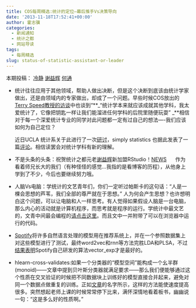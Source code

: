 ```yaml
---
title: COS每周精选:统计的定位–幕后推手Vs决策导向
date: '2013-11-18T17:52:41+00:00'
author: 霍志骥
categories:
  - 新闻通知
  - 统计之都
  - 网站导读
tags:
  - 每周精选
slug: status-of-statistic-assistant-or-leader
---
```


本期投稿： [冷静](http://www.weibo.com/p/1005051756465937/home?from=page_100505&mod=TAB#place) [谢益辉](http://yihui.name) [何通](http://weibo.com/p/1005051635976784/home?from=page_100505&mod=TAB#place)

  * 统计往往应用于其他领域，帮助人做出决断，但是这个决断到底该由统计学家做出，还是由领域内的专家做出，却成了一个问题。早些时候COS放出的[Terry Speed教授的访谈](/2013/11/terry-speed/)中也谈到“**_“统计学本来就应该成就其他学科，我太爱统计了，它像把钥匙一样让我们能溜进任何学科的后院里随便玩耍” _**相信对于每一个深爱统计专业的同学对此问题都一定有过自己的想法—-我们应该如何为自己定位？
  
    近日UCLA 统计系关于此进行了一次[研讨](http://citizen-statistician.org/2013/11/14/the-future-of-inference/)，simply statistics 也据此发表了一篇[评论](http://simplystatistics.org/2013/11/15/whats-the-future-of-inference/)。相信读罢会对统计学科有新的理解。
  * 不是头条的头条：祝贺统计之都元老[谢益辉](http://yihui.name/)新加盟RStudio！[NEWS](http://blog.rstudio.org/2013/11/15/shiny-0-8-0-released/)      作为看着师兄长大的我们（有种怪怪的感觉…我指的是看博客的历程），从他身上学到了不少，今后也要继续努力哦。
  * 人脑Vs电脑：学统计的文艺青年们，你们一定听过帕斯卡的这句话：“人是一棵会思想的芦苇，我们全部的尊严就在于思想。” 人为何会产生思想？也许想明白这个问题，可以让电脑和人一样思考。有人觉得如果假设人脑是一台电脑，那么内心的活动就是计算机程序，而思考就是程序的运行。学统计中最文艺的，文青中间最会编程的[请点击这里](https://probmods.org)。而且文中一并附带了可以在浏览器中运行的代码。
  * [Spotify](http://en.wikipedia.org/wiki/Spotify)将许多自然语言处理的模型用在推荐系统上，并在一个参照数据集上对这些模型进行了测试，最终word2vec和rnn等方法完胜LDA和PLSA，不过[结果表明](http://erikbern.com/?p=340)Spotify自己研发的算法vector_exp才是最好的。
  * hlearn-cross-validates:如果一个分类器的“模型空间”能构成一个幺半群(monoid)——文章中提到贝叶斯分类器就满足要求——那么我们便能够通过这个性质在交叉验证的时候把不同数据块上训练好的模型直接合并起来，避免对同一个数据点做重复的训练。正如[文章](http://ubm.api.r88r.net/r88r/story/v1_left/html/UBM.tw.v5.software/436243643541756f664e4178554d67736c39646747513d3d)的名字所示，这样的方法能使速度提高很多。突然想起老师上课的时候常常停下比来，满怀深情地看着板书，幽幽说一句：“这是多么好的性质啊。”
